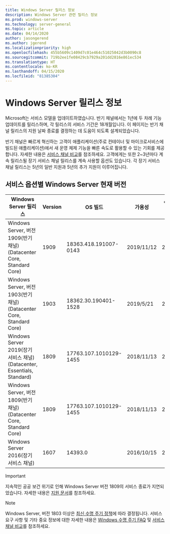 ```yaml
---
title: Windows Server 릴리스 정보
description: Windows Server 관련 릴리스 정보
ms.prod: windows-server
ms.technology: server-general
ms.topic: article
ms.date: 04/14/2020
author: jasongerend
ms.author: jgerend
ms.localizationpriority: high
ms.openlocfilehash: 455b5609c1409d7c01e464c51025042d3b0090c8
ms.sourcegitcommit: 719b2ee1fe08429cb7929a201dd2816e861ec534
ms.translationtype: HT
ms.contentlocale: ko-KR
ms.lasthandoff: 04/15/2020
ms.locfileid: "81385304"
---
```

# <a name="windows-server-release-information"></a>Windows Server 릴리스 정보

Microsoft는 서비스 모델을 업데이트하였습니다. 반기 채널에서는 1년에 두 차례 기능 업데이트를 릴리스하며, 각 릴리스의 서비스 기간은 18개월입니다. 이 페이지는 반기 채널 릴리스의 지원 날짜 종료를 결정하는 데 도움이 되도록 설계되었습니다.

반기 채널은 빠르게 혁신하는 고객이 애플리케이션(주로 컨테이너 및 마이크로서비스에 빌드된 애플리케이션)에서 새 운영 체제 기능을 빠른 속도로 활용할 수 있는 기회를 제공합니다. 자세한 내용은 [서비스 채널 비교](../get-started-19/servicing-channels-19.md)를 참조하세요. 고객에게는 또한 2~3년마다 계속 릴리스될 장기 서비스 채널 릴리스를 계속 사용할 옵션도 있습니다. 각 장기 서비스 채널 릴리스는 5년의 일반 지원과 5년의 추가 지원이 이루어집니다.

## <a name="windows-server-current-versions-by-servicing-option"></a>서비스 옵션별 Windows Server 현재 버전

| Windows Server 릴리스 | Version | OS 빌드 | 가용성 | 일반 지원 종료 날짜|연장된 지원 종료 날짜 |
|----------------|---------|----------|----------|---------|----------|
| Windows Server, 버전 1909(반기 채널)(Datacenter Core, Standard Core) | 1909  | 18363.418.191007-0143 | 2019/11/12 | 2021/05/11 | 검토 메모 |
| Windows Server, 버전 1903(반기 채널)(Datacenter Core, Standard Core) | 1903  | 18362.30.190401-1528 | 2019/5/21 | 2020/12/08 | 검토 메모 |
|Windows Server 2019(장기 서비스 채널)(Datacenter, Essentials, Standard)|1809|17763.107.1010129-1455|2018/11/13|2024/01/09|2029/01/09|
|Windows Server, 버전 1809(반기 채널)(Datacenter Core, Standard Core)|1809|17763.107.1010129-1455|2018/11/13|2020/11/10|검토 메모|
| Windows Server 2016(장기 서비스 채널)| 1607 | 14393.0 | 2016/10/15 |2022/01/11| 2027/01/11|

> [!IMPORTANT]
> 지속적인 공공 보건 위기로 인해 Windows Server 버전 1809의 서비스 종료가 지연되었습니다. 자세한 내용은 [지원 문서](https://support.microsoft.com/help/4557164)를 참조하세요.

>[!NOTE]
> Windows Server, 버전 1803 이상은 [최신 수명 주기 정책](https://support.microsoft.com/help/30881)에 따라 결정됩니다. 서비스 요구 사항 및 기타 중요 정보에 대한 자세한 내용은 [Windows 수명 주기 FAQ](https://support.microsoft.com/help/18581/lifecycle-faq-windows-products) 및 [서비스 채널 비교](../get-started-19/servicing-channels-19.md)를 참조하세요.